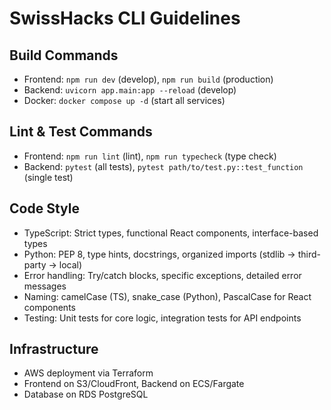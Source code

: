 # SwissHacks CLI Guidelines

## Build Commands
- Frontend: `npm run dev` (develop), `npm run build` (production)
- Backend: `uvicorn app.main:app --reload` (develop)
- Docker: `docker compose up -d` (start all services)

## Lint & Test Commands
- Frontend: `npm run lint` (lint), `npm run typecheck` (type check)
- Backend: `pytest` (all tests), `pytest path/to/test.py::test_function` (single test)

## Code Style
- TypeScript: Strict types, functional React components, interface-based types
- Python: PEP 8, type hints, docstrings, organized imports (stdlib → third-party → local)
- Error handling: Try/catch blocks, specific exceptions, detailed error messages
- Naming: camelCase (TS), snake_case (Python), PascalCase for React components
- Testing: Unit tests for core logic, integration tests for API endpoints

## Infrastructure
- AWS deployment via Terraform
- Frontend on S3/CloudFront, Backend on ECS/Fargate
- Database on RDS PostgreSQL